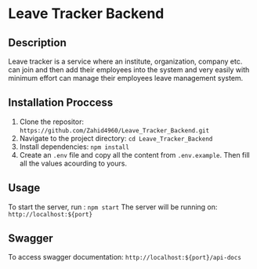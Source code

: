 # Leave Tracker Backend


## Description

Leave tracker is a service where an institute, organization, company etc. can join and then add their employees into the system and very easily with minimum effort can manage their employees leave management system.


## Installation Proccess

1. Clone the repositor: `https://github.com/Zahid4960/Leave_Tracker_Backend.git`
2. Navigate to the project directory: `cd Leave_Tracker_Backend`
3. Install dependencies: `npm install`
4. Create an `.env` file and copy all the content from `.env.example`. Then fill all the values acourding to yours.


## Usage

To start the server, run : `npm start`
The server will be running on: `http://localhost:${port}`


## Swagger

To access swagger documentation: `http://localhost:${port}/api-docs`




